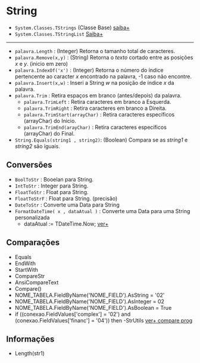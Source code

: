 # String

- `System.Classes.TStrings` (Classe Base) [saiba+](http://docwiki.embarcadero.com/Libraries/Sydney/en/System.Classes.TStrings)
- `System.Classes.TStringList` [Saiba+](http://docwiki.embarcadero.com/Libraries/Sydney/en/System.Classes.TStringList)

--- 

- `palavra.Length` : (Integer) Retorna o tamanho total de caracteres.
- `palavra.Remove(x,y)` : (String) Retorna o *texto* cortado entre as posições *x* e *y*. (inicio em zero)
- `palavra.IndexOf('x')` : (Integer) Retorna o número do índice pertencente ao caracter *x* encontrado na palavra, -1 caso não encontre.
- `palavra.Insert(x,w)` : Inseri a String *w* na posição de índice *x* da palavra.
- `palavra.Trim` : Retira espaços em branco (antes/depois) da palavra.
  - `palavra.TrimLeft` : Retira caracteres em branco a Esquerda.
  - `palavra.TrimRight` : Retira caracteres em branco a Direita.
  - `palavra.TrimStart(arrayChar)` : Retira caracteres específicos (arrayChar) do Inicio.
  - `palavra.TrimEnd(arayChar)` : Retira caracteres específicos (arrayChar) do Final.
- `String.Equals(string1 , string2)`: (Boolean) Compara se as *string1* e *string2* são iguais.

## Conversões
- `BoolToStr` : Booelan para String.
- `IntToStr` : Integer para String.
- `FloatToStr` : Float para String.
- `FloatToStrF` : Float para String. (precisão)
- `DateToStr` : Converte uma Data para String 
- `FormatDateTime( x , dataAtual )` : Converte uma Data para uma String personalizada
  - dataAtual := TDateTime.Now;
[ver+](https://stackoverflow.com/questions/6452400/difference-between-comparestr-and-for-strings-in-delphi)


## Comparações
- Equals
- EndWith
- StartWith
- CompareStr
- AnsiCompareText
- Compare()
- NOME_TABELA.FieldByName('NOME_FIELD').AsString = '02'
- NOME_TABELA.FieldByName('NOME_FIELD').AsInteger = 02
- NOME_TABELA.FieldByName('NOME_FIELD').AsBoolean = True
- if ((conexao.FieldValues['complex'] = '02') and (conexao.FieldValues['financ'] = '04')) then
-StrUtils
[ver+ compare prog](https://showdelphi.com.br/comparacao-de-strings-com-o-delphi/)

## Informações
- Length(str1)

